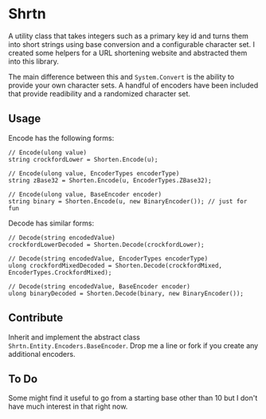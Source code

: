 Shrtn
===== 

A utility class that takes integers such as a primary key id and turns 
them into short strings using base conversion and a configurable 
character set. I created some helpers for a URL shortening website and 
abstracted them into this library.

The main difference between this and `System.Convert` is the ability to 
provide your own character sets. A handful of encoders have been 
included that provide readibility and a randomized character set.

Usage
-----

Encode has the following forms:

    // Encode(ulong value)
    string crockfordLower = Shorten.Encode(u);
    
    // Encode(ulong value, EncoderTypes encoderType)
    string zBase32 = Shorten.Encode(u, EncoderTypes.ZBase32);
    
    // Encode(ulong value, BaseEncoder encoder)
    string binary = Shorten.Encode(u, new BinaryEncoder()); // just for fun

Decode has similar forms:

    // Decode(string encodedValue)
    crockfordLowerDecoded = Shorten.Decode(crockfordLower);
    
    // Decode(string encodedValue, EncoderTypes encoderType)
    ulong crockfordMixedDecoded = Shorten.Decode(crockfordMixed, EncoderTypes.CrockfordMixed);
    
    // Decode(string encodedValue, BaseEncoder encoder)
    ulong binaryDecoded = Shorten.Decode(binary, new BinaryEncoder());
    
Contribute
---------

Inherit and implement the abstract class 
`Shrtn.Entity.Encoders.BaseEncoder`. Drop me a line or fork if you 
create any additional encoders. 

To Do
-----

Some might find it useful to go from a starting base other than 10
but I don't have much interest in that right now.

